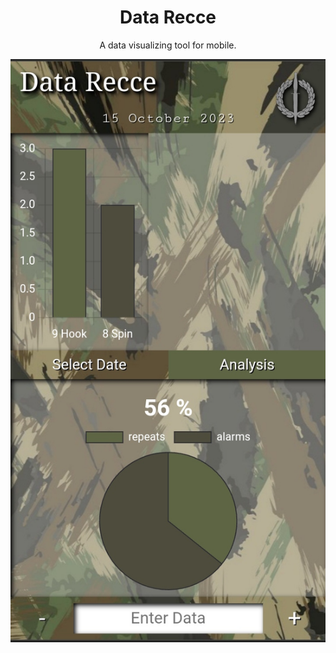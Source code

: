 <h1 style="text-align:center">Data Recce</h1>
<p style="text-align:center">A data visualizing tool for mobile.</p>
<img src="screen.jpg" alt="screen shot" style="width:200;height:auto;display:block;margin:auto">
